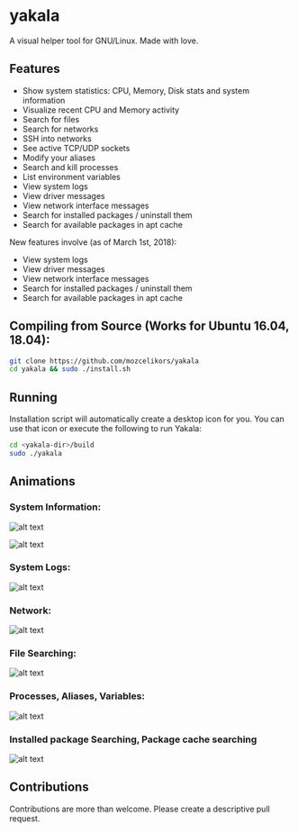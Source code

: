 # yakala
A visual helper tool for GNU/Linux. Made with love.

## Features 

* Show system statistics: CPU, Memory, Disk stats and system information
* Visualize recent CPU and Memory activity
* Search for files
* Search for networks
* SSH into networks
* See active TCP/UDP sockets
* Modify your aliases
* Search and kill processes
* List environment variables
* View system logs
* View driver messages
* View network interface messages
* Search for installed packages / uninstall them
* Search for available packages in apt cache

New features involve (as of March 1st, 2018):

* View system logs
* View driver messages
* View network interface messages
* Search for installed packages / uninstall them
* Search for available packages in apt cache

## Compiling from Source (Works for Ubuntu 16.04, 18.04):

```bash
git clone https://github.com/mozcelikors/yakala
cd yakala && sudo ./install.sh
```

## Running

Installation script will automatically create a desktop icon for you. You can use that icon or execute the following to run Yakala:

```bash
cd <yakala-dir>/build
sudo ./yakala
```

## Animations

### System Information:

![alt text](https://raw.githubusercontent.com/mozcelikors/yakala/master/docs/img/peekx1.gif)

![alt text](https://raw.githubusercontent.com/mozcelikors/yakala/master/docs/img/peek2.gif)

### System Logs:

![alt text](https://raw.githubusercontent.com/mozcelikors/yakala/master/docs/img/systemlogs.gif)

### Network:

![alt text](https://raw.githubusercontent.com/mozcelikors/yakala/master/docs/img/peekx2.gif)

### File Searching:

![alt text](https://raw.githubusercontent.com/mozcelikors/yakala/master/docs/img/peekx3.gif)

### Processes, Aliases, Variables:

![alt text](https://raw.githubusercontent.com/mozcelikors/yakala/master/docs/img/peekx4.gif)

### Installed package Searching, Package cache searching

![alt text](https://raw.githubusercontent.com/mozcelikors/yakala/master/docs/img/aptcache.gif)


## Contributions

Contributions are more than welcome. Please create a descriptive pull request.
